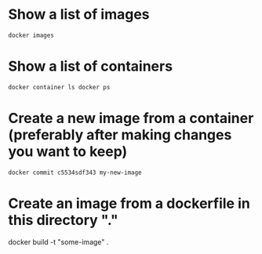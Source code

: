 # Show a list of images
`docker images`

# Show a list of containers
`docker container ls docker ps`

# Create a new image from a container (preferably after making changes you want to keep)
`docker commit c5534sdf343 my-new-image`

# Create an image from a dockerfile in this directory "."
docker build -t "some-image" .
